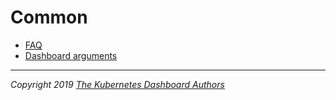 # Common

* [FAQ](faq.md)
* [Dashboard arguments](arguments.md)

----
_Copyright 2019 [The Kubernetes Dashboard Authors](https://github.com/kubernetes/dashboard/graphs/contributors)_
